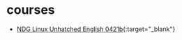 # courses

- [NDG Linux Unhatched English 0421b](https://www.netacad.com/courses/os-it/ndg-linux-unhatched){:target="_blank"}
